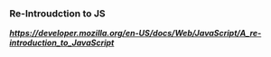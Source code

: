 ### Re-Introudction to JS
 ***https://developer.mozilla.org/en-US/docs/Web/JavaScript/A_re-introduction_to_JavaScript***
